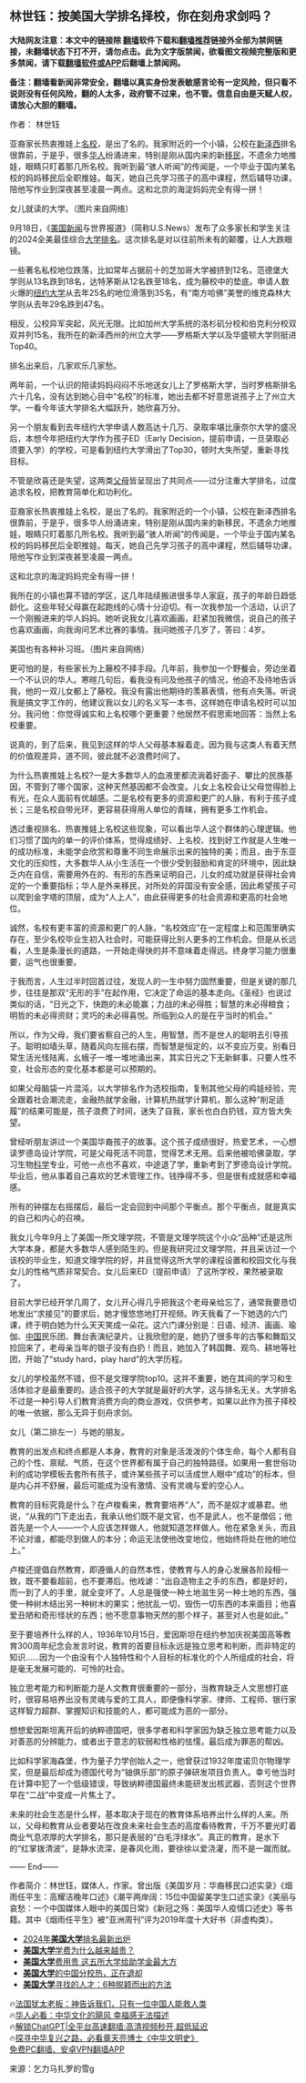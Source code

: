  <!-- 面包屑导航 --> <h2>林世钰：按美国大学排名择校，你在刻舟求剑吗？</h2> <p class="notice"><b>大陆网友注意：本文中的链接除 <a href="https://github.com/bannedbook/fanqiang" >翻墙</a>软件下载和<a href="https://github.com/killgcd/justmysocks/blob/master/README.md">翻墙推荐</a>链接外全部为禁网链接，未翻墙状态下打不开，请勿点击。此为文字版禁闻，欲看图文视频完整版和更多禁闻，请下载<a href="https://github.com/bannedbook/fanqiang">翻墙软件或APP</a>后翻墙上禁闻网。</p><p>备注：翻墙看新闻非常安全，翻墙以真实身份发表敏感言论有一定风险，但只看不说则没有任何风险，翻的人太多，政府管不过来，也不管。信息自由是天赋人权，请放心大胆的翻墙。</b></p>  <div class="entry"> <p>作者： 林世钰</p> <p id="summary">亚裔家长热衷推娃上<a href="https://www.bannedbook.org/bnews/tag/%e5%90%8d%e6%a0%a1/" class="st_tag internal_tag" rel="tag" title="标签 名校 下的日志">名校</a>，是出了名的。我家附近的一个小镇，公校在<a href="https://www.bannedbook.org/bnews/tag/%e6%96%b0%e6%b3%bd%e8%a5%bf/" class="st_tag internal_tag" rel="tag" title="标签 新泽西 下的日志">新泽西</a>排名很靠前，于是乎，很多<a href="https://www.bannedbook.org/bnews/tag/%e5%8d%8e%e4%ba%ba/" class="st_tag internal_tag" rel="tag" title="标签 华人 下的日志">华人</a>纷涌进来，特别是刚从国内来的新<a href="https://www.bannedbook.org/bnews/tag/%e7%a7%bb%e6%b0%91/" class="st_tag internal_tag" rel="tag" title="标签 移民 下的日志">移民</a>，不遗余力地推娃，眼睛只盯着那几所名校。我听到最“骇人听闻”的传闻是，一个毕业于国内某名校的妈妈移民后全职推娃。每天，她自己先学习孩子的高中课程，然后辅导功课，陪他写作业到深夜甚至凌晨一两点。这和北京的海淀妈妈完全有得一拼！</p> <p id="conimg">女儿就读的大学。（图片来自网络）</p> <p>9月18日，《<a href="https://www.bannedbook.org/bnews/tag/%e7%be%8e%e5%9b%bd/" class="st_tag internal_tag" rel="tag" title="标签 美国 下的日志">美国</a><span class='wp_keywordlink_affiliate'><a href="https://www.bannedbook.org/" title="新闻">新闻</a></span>与世界报道》（简称U.S.News）发布了众多家长和学生关注的2024全美最佳综合<a href="https://www.bannedbook.org/bnews/tag/%E5%A4%A7%E5%AD%A6%E6%8E%92%E5%90%8D/" class="st_tag internal_tag" rel="tag" title="标签 大学排名 下的日志">大学排名</a>。这次排名是对以往前所未有的颠覆，让人大跌眼镜。</p> <p>一些著名私校地位跌落，比如常年占据前十的芝加哥大学被挤到12名，范德堡大学则从13名跌到18名，达特茅斯从12名跌至18名，成为藤校中的垫底。申请人数火爆的<a href="https://www.bannedbook.org/bnews/tag/%E7%BA%BD%E7%BA%A6%E5%A4%A7%E5%AD%A6/" class="st_tag internal_tag" rel="tag" title="标签 纽约大学 下的日志">纽约大学</a>从去年25名的地位滑落到35名，有“南方哈佛”美誉的维克森林大学则从去年29名跌到47名。</p> <p>相反，公校异军突起，风光无限。比如加州大学系统的洛杉矶分校和伯克利分校双双并列15名，我所在的新泽西州的州立大学——罗格斯大学以及华盛顿大学则挺进Top40。</p> <p>排名出来后，几家欢乐几家愁。</p> <p>两年前，一个认识的陪读妈妈闷闷不乐地送女儿上了罗格斯大学，当时罗格斯排名六十几名，没有达到她心目中“名校”的标准，她出去都不好意思说孩子上了州立大学。一看今年该大学排名大幅跃升，她欣喜万分。</p> <p>另一个朋友看到去年纽约大学申请人数高达十几万、录取率堪比康奈尔大学的盛况后，本想今年把纽约大学作为孩子ED（Early Decision，提前申请，一旦录取必须要入学）的学校，可是看到纽约大学滑出了Top30，顿时大失所望，重新寻找目标。</p> <p>不管是欣喜还是失望，这两类<a href="https://www.bannedbook.org/bnews/tag/%e7%88%b6%e6%af%8d/" class="st_tag internal_tag" rel="tag" title="标签 父母 下的日志">父母</a>皆呈现出了共同点——过分注重大学排名，过度追求名校，把教育简单化和功利化。</p> <p>亚裔家长热衷推娃上名校，是出了名的。我家附近的一个小镇，公校在新泽西排名很靠前，于是乎，很多华人纷涌进来，特别是刚从国内来的新移民，不遗余力地推娃，眼睛只盯着那几所名校。我听到最“骇人听闻”的传闻是，一个毕业于国内某名校的妈妈移民后全职推娃。每天，她自己先学习孩子的高中课程，然后辅导功课，陪他写作业到深夜甚至凌晨一两点。</p> <p>这和北京的海淀妈妈完全有得一拼！</p> <p>我所在的小镇也算不错的学区，这几年陆续搬进很多华人家庭，孩子的年龄日趋低龄化。这些年轻父母赢在起跑线的心情十分迫切。有一次我参加一个活动，认识了一个刚搬进来的华人妈妈。她听说我女儿喜欢画画，赶紧加我微信，说自己的孩子也喜欢画画，向我询问艺术比赛的事情。我问她孩子几岁了，答曰：4岁。</p> <p>美国也有各种补习班。（图片来自网络）</p> <p>更可怕的是，有些家长为上藤校不择手段。几年前，我参加一个野餐会，旁边坐着一个不认识的华人。寒暄几句后，看我没有问及他孩子的情况，他迫不及待地告诉我，他的一双儿女都上了藤校。我没有露出他期待的羡慕表情，他有点失落。听说我是搞文字工作的，他建议我以女儿的名义写一本书，这样她在申请名校时可以加分。我问他：你觉得诚实和上名校哪个更重要？他居然不假思索地回答：当然上名校重要。</p> <p>说真的，到了后来，我见到这样的华人父母基本躲着走。因为我与这类人有着天然的价值观差异，道不同，彼此就不必浪费时间了。</p> <p>为什么热衷推娃上名校?一是大多数华人的血液里都流淌着好面子、攀比的民族基因，不管到了哪个国家，这种天然基因都不会改变。儿女上名校会让父母觉得脸上有光，在众人面前有优越感。二是名校有更多的资源和更广的人脉，有利于孩子成长；三是名校自带光环，更容易获得用人单位的青睐，拥有更多工作机会。</p> <p>透过重视排名、热衷推娃上名校这些现象，可以看出华人这个群体的心理逻辑。他们习惯了国内的单一的评价体系，觉得成绩好、上名校、找到好工作就是人生唯一的成功标准，未能学会欣赏和尊重不同生命展示出来的独特的美；而且，由于东亚文化的压抑性，大多数华人从小生活在一个很少受到鼓励和肯定的环境中，因此缺乏内在自信，需要用外在的、有形的东西来证明自己，儿女的成功就是获得社会肯定的一个重要指标；华人是外来移民，对所处的异国没有安全感，因此希望孩子可以爬到金字塔的顶层，成为“人上人”，由此获得更多的社会资源和更高的社会地位。</p> <p>诚然，名校有更丰富的资源和更广的人脉，“名校效应”在一定程度上和范围里确实存在，至少名校毕业生初入社会时，可能获得比别人更多的工作机会。但是从长远看，人生是条漫长的道路，一开始走得快的并不意味着走得远。终身学习能力很重要，运气也很重要。</p> <p>于我而言，人生过半时回首过往，发现人的一生中努力固然重要，但是关键的那几步，往往是那双“无形的手”在起作用，它决定了命运的基本走向。《圣经》也说过类似的话，“日光之下，快跑的未必能赢；力战的未必得胜；智慧的未必得粮食；明哲的未必得资财；灵巧的未必得喜悦。所临到众人的是在乎当时的机会。”</p>  <p>所以，作为父母，我们要省察自己的人生，用智慧，而不是世人的聪明去引导孩子。聪明如墙头草，随着风向左摇右摆，而智慧是恒定的，以不变应万变。别看日常生活光怪陆离，幺蛾子一堆一堆地涌出来，其实日光之下无新鲜事，只要人性不变，社会形态的变化基本都是可以预期的。</p> <p>如果父母脑袋一片混沌，以大学排名作为选校指南，复制其他父母的鸡娃经验，完全跟着社会潮流走，金融热就学金融，计算机热就学计算机，那么这种“削足适履”的结果可能是，孩子浪费了时间，迷失了自我，家长也白白扔钱，双方皆大失望。</p> <p>曾经听朋友讲过一个美国华裔孩子的故事。这个孩子成绩很好，热爱艺术，一心想读罗德岛设计学院，可是父母死活不同意，觉得艺术无用。后来他被哈佛录取，学习生物<span class='wp_keywordlink'><a href="https://www.bannedbook.org/forum11/topic309.html" title="禁片：“科学”的棍子" target="_blank">科学</a></span>专业，可他一点也不喜欢，中途退了学，重新考到了罗德岛设计学院。毕业后，他从事着自己喜欢的艺术管理工作。钱挣得不多，但是很有成就感和幸福感。</p> <p>所有的钟摆左右摇摆后，最后一定会回到中间那个平衡点。那个平衡点，就是真实的自己和内心的召唤。</p> <p>我女儿今年9月上了美国一所文理学院，不管是文理学院这个小众“品种”还是这所大学本身，都是大多数华人感到陌生的。但是我研究过文理学院，并且采访过一个该校的毕业生，知道文理学院的好，并且觉得这所大学的课程设置和校园文化与我女儿的性格气质非常契合。女儿后来ED（提前申请）了这所学校，果然被录取了。</p> <p>目前大学已经开学几周了，女儿开心得几乎把我这个老母亲给忘了，通常我要恳切地发出“求接见”的要求后，她才慢悠悠地打开视频。昨天我看了一下她选的六门课，终于明白她为什么天天笑成一朵花。这六门课分别是：日语、经济、画画、瑜伽、<span class='wp_keywordlink_affiliate'><a href="https://www.bannedbook.org/" title="中国" target="_blank">中国</a></span>民乐团、舞台表演纪录片。让我欣慰的是，她扔了很多年的古筝和舞蹈又捡回来了，老母亲当年的银子没有白扔！而且，她加入了韩国舞、观鸟、耕地等社团，开始了“study hard，play hard”的大学历程。</p> <p>女儿的学校虽然不错，但不是文理学院top10。这并不重要，她在其间的学习和生活体验才是最重要的。适合孩子的大学就是最好的大学，这与排名无关。大学排名不过是一种引导人们教育消费方向的商业游戏，仅供参考，如果以此作为孩子择校的唯一依据，那么无异于刻舟求剑。</p> <p>女儿（第二排左一）与她的朋友。</p> <p>教育的出发点和终点都是人本身，教育的对象是活泼泼的个体生命，每个人都有自己的个性、禀赋、气质，在这个世界都有属于自己的独特路径。如果用一套世俗功利的成功学模板去套所有孩子，或许某些孩子可以活成世人眼中“成功”的标本，但是内心并不舒展，最后可能成为没有激情、没有灵魂与爱的空心人。</p> <p>教育的目标究竟是什么？在卢梭看来，教育要培养“人”，而不是奴才或暴君。他说，“从我的门下走出去，我承认他们既不是文官，也不是武人，也不是僧侣；他首先是一个人——一个人应该怎样做人，他就知道怎样做人。他在紧急关头，而且不论对谁，都能尽到做人的本分；命运无法使他改变地位，他始终将处在他的地位上。”</p>  <p>卢梭还提倡自然教育，即遵循人的自然本性，使教育与人的身心发展各阶段相一致，既不要看超前，也不要滞后。他戏谑：“出自造物主之手的东西，都是好的，而一到了人的手里，就全变坏了。人总是强使一种土地滋生另一种土地的东西，强使一种树木结出另一种树木的果实；他扰乱一切，毁伤一切东西的本来面目；他喜爱丑陋和奇形怪状的东西；他不愿意事物天然的那个样子，甚至对人也是如此。”</p> <p>至于要培养什么样的人，1936年10月15日，爱因斯坦在纽约参加庆祝美国高等教育300周年纪念会发言时说，教育的首要目标永远是独立思考和判断，而非特定的知识……因为一个由没有个人独特性和个人目标的标准化的个人所组成的社会，将是毫无发展可能的、可怜的社会。</p> <p>独立思考能力和判断能力是人文教育很重要的一部分，当教育缺乏人文思想打底时，很容易培养出没有灵魂与爱的工具人，即便像科学家、律师、工程师、银行家这样智力超群、掌握知识和技能的人，都可能成为恶的一部分。</p> <p>想想爱因斯坦离开后的纳粹德国吧，很多学者和科学家因为缺乏独立思考能力以及对善恶的分辨能力，或者出于意志的软弱和性格的怯懦，最后成为罪恶的帮凶。</p> <p>比如科学家海森堡，作为量子力学创始人之一，他曾获过1932年度诺贝尔物理学奖，但是最后却成为德国代号为“铀俱乐部”的原子弹研发项目负责人。幸亏他当时在计算中犯了一个低级错误，导致纳粹德国最终未能研发出核武器，否则这个世界早在“二战”中变成一片焦土了。</p> <p>未来的社会生态是什么样，基本取决于现在的教育体系培养出什么样的人来。所以，父母和教育从业者要站在改良未来社会生态的高度看待教育，千万不要光盯着商业气息浓厚的大学排名，那只是表层的“白毛浮绿水”。真正的教育，是水下的“红掌拨清波”，是静水流深，是春风化雨，要徐徐以爱浇灌，而不是一蹴而就。</p> <p>—— End——</p> <p>作者简介：林世钰，媒体人，作家。曾出版《美国岁月：华裔移民口述实录》《烟雨任平生：高耀洁晚年口述》《潮平两岸阔：15位中国留美学生口述实录》《美丽与哀愁：一个中国媒体人眼中的美国日常》《新冠之殇：美国华人疫情口述史》等书籍。其中《烟雨任平生》被“亚洲周刊”评为2019年度十大好书（非虚构类）。</p> <!--<div id="taboola-mid-1"></div>--><ul class='op-related-articles' title='相关阅读'> <li><a href='https://www.bannedbook.org/bnews/cnnews/20230912/1932569.html' target='_blank'>2024年<b>美国大学</b>排名最新出炉</a></li> <li><a href='https://www.bannedbook.org/bnews/cnnews/20230911/1932018.html' target='_blank'><b>美国大学</b>学费为什么越来越贵？</a></li> <li><a href='https://www.bannedbook.org/bnews/cnnews/20230826/1925324.html' target='_blank'><b>美国大学</b>费用贵 这五所大学给助学金最大方</a></li> <li><a href='https://www.bannedbook.org/bnews/baitai/20230804/1915671.html' target='_blank'><b>美国大学</b>的中国分校热，正在退却</a></li> <li><a href='https://www.bannedbook.org/bnews/baitai/20230727/1912705.html' target='_blank'><b>美国大学</b>寻找的人才：6种脱颖而出的方法</a></li> </ul> <p class="texttj"> 🔥<a href="https://www.bannedbook.org/bnews/ssgc/20230219/1850782.html" target="_blank">法国犹太老板：神告诉我们，只有一位中国人能救人类</a><br/> 🔥<a href="https://www.bannedbook.org/bnews/comments/20220220/1694796.html" target="_blank">华人必看：中华文化的飓风 幸福感无法描述</a><br/> 🔥<a href="https://github.com/bannedbook/fanqiang/wiki/V2ray%E6%9C%BA%E5%9C%BA" target="_blank">解锁ChatGPT|全平台高速翻墙:高清视频秒开,超低延迟</a><br/> 🔥<a href="https://www.bannedbook.org/bnews/comments/20220808/1768773.html" target="_blank">探寻中华复兴之路，必看章天亮博士《中华文明史》</a><br/> <a href="https://github.com/bannedbook/fanqiang/wiki/%E7%A6%81%E9%97%BB%E7%BD%91%E5%AE%89%E5%8D%93%E7%BF%BB%E5%A2%99%E6%96%B0%E9%97%BBAPP" target="_blank">免费PC翻墙、安卓VPN翻墙APP</a><br/> </p><p class="src-info">来源：乞力马扎罗的雪g </p> <a name='sharetosocial'></a> <div style="margin-bottom:5px;padding-bottom:5px;clear:both"> <div id="archive-pix-1" class="banner-ads"> <!-- AuctionX Display platform tag START --> <div id="27602x728x90x621x_ADSLOT1" clicktrack="%%CLICK_URL_ESC%%"></div>  <!-- AuctionX Display platform tag END --> </div> <div id="archive-pix-2" class="banner-ads"> <!-- AuctionX Display platform tag START --> <div id="27556x300x250x621x_ADSLOT1" clicktrack="%%CLICK_URL_ESC%%" style="margin:0 auto;text-align:center"></div>  <!-- AuctionX Display platform tag END --> </div> </div>  <div id="archive-pix-1" class="banner-ads"> <!-- AuctionX Display platform tag START --> <div id="27603x728x90x621x_ADSLOT1" clicktrack="%%CLICK_URL_ESC%%"></div>  <!-- AuctionX Display platform tag END --> </div> </div><!--END ENTRY--> 